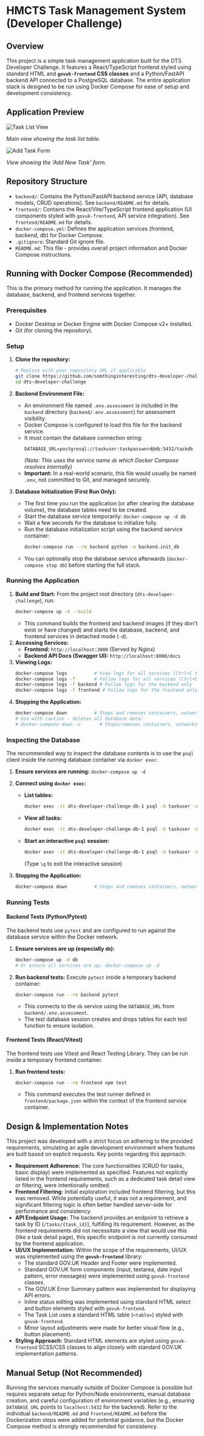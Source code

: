 # HMCTS Task Management System (Developer Challenge)

## Overview

This project is a simple task management application built for the DTS Developer Challenge. It features a React/TypeScript frontend styled using standard HTML and **`govuk-frontend` CSS classes** and a Python/FastAPI backend API connected to a PostgreSQL database. The entire application stack is designed to be run using Docker Compose for ease of setup and development consistency.

## Application Preview

![Task List View](docs/images/task-list-view.png "Task List Example")

_Main view showing the task list table._

![Add Task Form](docs/images/add-task-form.png "Add Task Form Example")

_View showing the 'Add New Task' form._

## Repository Structure

- `backend/`: Contains the Python/FastAPI backend service (API, database models, CRUD operations). See `backend/README.md` for details.
- `frontend/`: Contains the React/Vite/TypeScript frontend application (UI components styled with `govuk-frontend`, API service integration). See `frontend/README.md` for details.
- `docker-compose.yml`: Defines the application services (frontend, backend, db) for Docker Compose.
- `.gitignore`: Standard Git ignore file.
- `README.md`: This file - provides overall project information and Docker Compose instructions.

## Running with Docker Compose (Recommended)

This is the primary method for running the application. It manages the database, backend, and frontend services together.

### Prerequisites

- Docker Desktop or Docker Engine with Docker Compose v2+ installed.
- Git (for cloning the repository).

### Setup

1.  **Clone the repository:**
    ```bash
    # Replace with your repository URL if applicable
    git clone https://github.com/somthinginteresting/dts-developer-challenge.git
    cd dts-developer-challenge
    ```
2.  **Backend Environment File:**

    - An environment file named `.env.assessment` is included in the `backend` directory (`backend/.env.assessment`) for assessment visibility.
    - Docker Compose is configured to load this file for the backend service.
    - It must contain the database connection string:
      ```dotenv
      DATABASE_URL=postgresql://taskuser:taskpassword@db:5432/taskdb
      ```
      _(Note: This uses the service name `db` which Docker Compose resolves internally)_
    - **Important:** In a real-world scenario, this file would usually be named `.env`, not committed to Git, and managed securely.

3.  **Database Initialization (First Run Only):**
    - The first time you run the application (or after clearing the database volume), the database tables need to be created.
    - Start the database service temporarily: `docker-compose up -d db`
    - Wait a few seconds for the database to initialize fully.
    - Run the database initialization script using the backend service container:
      ```bash
      docker-compose run --rm backend python -m backend.init_db
      ```
    - You can optionally stop the database service afterwards (`docker-compose stop db`) before starting the full stack.

### Running the Application

1.  **Build and Start:** From the project root directory (`dts-developer-challenge`), run:
    ```bash
    docker-compose up -d --build
    ```
    - This command builds the frontend and backend images (if they don't exist or have changed) and starts the database, backend, and frontend services in detached mode (`-d`).
2.  **Accessing Services:**
    - **Frontend:** `http://localhost:3000` (Served by Nginx)
    - **Backend API Docs (Swagger UI):** `http://localhost:8000/docs`
3.  **Viewing Logs:**
    ```bash
    docker-compose logs          # View logs for all services (Ctrl+C to stop)
    docker-compose logs -f       # Follow logs for all services (Ctrl+C to stop)
    docker-compose logs -f backend # Follow logs for the backend only
    docker-compose logs -f frontend # Follow logs for the frontend only
    ```
4.  **Stopping the Application:**
    ```bash
    docker-compose down          # Stops and removes containers, networks
    # Use with caution - deletes all database data:
    # docker-compose down -v       # Stops/removes containers, networks, AND volumes
    ```

### Inspecting the Database

The recommended way to inspect the database contents is to use the `psql` client inside the running database container via `docker exec`:

1.  **Ensure services are running:** `docker-compose up -d`
2.  **Connect using `docker exec`:**

    - **List tables:**
      ```bash
      docker exec -it dts-developer-challenge-db-1 psql -U taskuser -d taskdb -c "\dt"
      ```
    - **View all tasks:**
      ```bash
      docker exec -it dts-developer-challenge-db-1 psql -U taskuser -d taskdb -c "SELECT * FROM tasks;"
      ```
    - **Start an interactive `psql` session:**
      ```bash
      docker exec -it dts-developer-challenge-db-1 psql -U taskuser -d taskdb
      ```
      (Type `\q` to exit the interactive session)

3.  **Stopping the Application:**
    ```bash
    docker-compose down          # Stops and removes containers, networks
    ```

### Running Tests

#### Backend Tests (Python/Pytest)

The backend tests use `pytest` and are configured to run against the database service within the Docker network.

1.  **Ensure services are up (especially `db`):**
    ```bash
    docker-compose up -d db
    # Or ensure all services are up: docker-compose up -d
    ```
2.  **Run backend tests:** Execute `pytest` inside a temporary backend container:
    ```bash
    docker-compose run --rm backend pytest
    ```
    - This connects to the `db` service using the `DATABASE_URL` from `backend/.env.assessment`.
    - The test database session creates and drops tables for each test function to ensure isolation.

#### Frontend Tests (React/Vitest)

The frontend tests use Vitest and React Testing Library. They can be run inside a temporary frontend container.

1.  **Run frontend tests:**
    ```bash
    docker-compose run --rm frontend npm test
    ```
    - This command executes the test runner defined in `frontend/package.json` within the context of the frontend service container.

## Design & Implementation Notes

This project was developed with a strict focus on adhering to the provided requirements, simulating an agile development environment where features are built based on explicit requests. Key points regarding this approach:

- **Requirement Adherence:** The core functionalities (CRUD for tasks, basic display) were implemented as specified. Features not explicitly listed in the frontend requirements, such as a dedicated task detail view or filtering, were intentionally omitted.
- **Frontend Filtering:** Initial exploration included frontend filtering, but this was removed. While potentially useful, it was not a requirement, and significant filtering logic is often better handled server-side for performance and consistency.
- **API Endpoint Usage:** The backend provides an endpoint to retrieve a task by ID (`/tasks/{task_id}`), fulfilling its requirement. However, as the frontend requirements did not necessitate a view that would use this (like a task detail page), this specific endpoint is not currently consumed by the frontend application.
- **UI/UX Implementation:** Within the scope of the requirements, UI/UX was implemented using the **`govuk-frontend`** library:
  - The standard GOV.UK Header and Footer were implemented.
  - Standard GOV.UK form components (input, textarea, date input pattern, error messages) were implemented using `govuk-frontend` classes.
  - The GOV.UK Error Summary pattern was implemented for displaying API errors.
  - Inline status editing was implemented using standard HTML select and button elements styled with `govuk-frontend`.
  - The Task List uses a standard HTML table (`<table>`) styled with `govuk-frontend`.
  - Minor layout adjustments were made for better visual flow (e.g., button placement).
- **Styling Approach:** Standard HTML elements are styled using `govuk-frontend` SCSS/CSS classes to align closely with standard GOV.UK implementation patterns.

## Manual Setup (Not Recommended)

Running the services manually outside of Docker Compose is possible but requires separate setup for Python/Node environments, manual database creation, and careful configuration of environment variables (e.g., ensuring `DATABASE_URL` points to `localhost:5432` for the backend). Refer to the individual `backend/README.md` and `frontend/README.md` before the Dockerization steps were added for potential guidance, but the Docker Compose method is strongly recommended for consistency.
